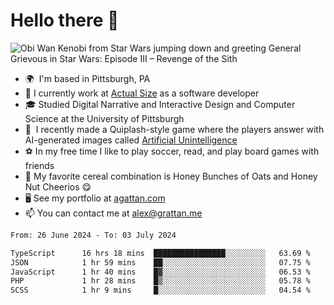 <!--
**GameDog9988/GameDog9988** is a ✨ _special_ ✨ repository because its `README.md` (this file) appears on your GitHub profile.

Here are some ideas to get you started:

- 🔭 I’m currently working on ...
- 🌱 I’m currently learning ...
- 👯 I’m looking to collaborate on ...
- 🤔 I’m looking for help with ...
- 💬 Ask me about ...
- 📫 How to reach me: ...
- 😄 Pronouns: ...
- ⚡ Fun fact: ...
-->



Hello there 👋
==================================

![Obi Wan Kenobi from Star Wars jumping down and greeting General Grievous in Star Wars: Episode III – Revenge of the Sith](https://github.com/agrattan0820/agrattan0820/assets/51346343/689e56eb-29be-46a5-a079-28ea727b5f7e)


- 🌍  I'm based in Pittsburgh, PA
- 🔭  I currently work at [Actual Size](https://actualsize.com/) as a software developer
- 🎓  Studied Digital Narrative and Interactive Design and Computer Science at the University of Pittsburgh
- 👾  I recently made a Quiplash-style game where the players answer with AI-generated images called [Artificial Unintelligence](https://github.com/agrattan0820/artificial-unintelligence)
- ⚽  In my free time I like to play soccer, read, and play board games with friends
- 🥣  My favorite cereal combination is Honey Bunches of Oats and Honey Nut Cheerios 😋
- 🖥️  See my portfolio at [agattan.com](http://agrattan.com/)
- 📫  You can contact me at [alex@grattan.me](mailto:alex@grattan.me)

<!--START_SECTION:waka-->

```txt
From: 26 June 2024 - To: 03 July 2024

TypeScript      16 hrs 18 mins  ████████████████░░░░░░░░░   63.69 %
JSON            1 hr 59 mins    ██░░░░░░░░░░░░░░░░░░░░░░░   07.75 %
JavaScript      1 hr 40 mins    █▓░░░░░░░░░░░░░░░░░░░░░░░   06.53 %
PHP             1 hr 28 mins    █▒░░░░░░░░░░░░░░░░░░░░░░░   05.78 %
SCSS            1 hr 9 mins     █░░░░░░░░░░░░░░░░░░░░░░░░   04.54 %
```

<!--END_SECTION:waka-->
